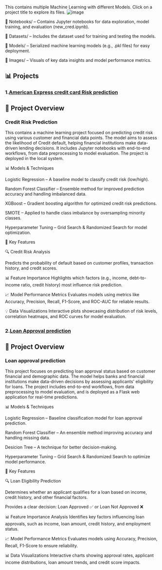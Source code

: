 This  contains multiple Machine Learning with different Models. Click on a project title to explore its files.
![image](https://github.com/user-attachments/assets/c82e0ebe-1375-4260-9b5a-1f3ed4592c64)

📂 Notebooks/ –
Contains Jupyter notebooks for data exploration, model training, and evaluation (new_cred.ipynb).

📂 Datasets/ –
Includes the dataset used for training and testing the models.

📂 Models/ –
Serialized machine learning models (e.g., .pkl files) for easy deployment.

📂 Images/ –
Visuals of key data insights and model performance metrics.


## 📊 Projects
### 1.[American Express credit card Risk prediction](creditriskprediction/) 

## 📌 Project Overview

### Credit Risk Prediction

This  contains a machine learning project focused on predicting credit risk using various customer and financial data points. The model aims to assess the likelihood of Credit default, helping financial institutions make data-driven lending decisions. It includes Jupyter notebooks with end-to-end workflows, from data preprocessing to model evaluation. The project is deployed in the local system.


📊 Models & Techniques

Logistic Regression –
A baseline model to classify credit risk (low/high).

Random Forest Classifier –
Ensemble method for improved prediction accuracy and handling imbalanced data.

XGBoost –
Gradient boosting algorithm for optimized credit risk predictions.

SMOTE –
Applied to handle class imbalance by oversampling minority classes.

Hyperparameter Tuning –
Grid Search & Randomized Search for model optimization.

🚀 Key Features

🔍 Credit Risk Analysis

Predicts the probability of default based on customer profiles, transaction history, and credit scores.

📊 Feature Importance
Highlights which factors (e.g., income, debt-to-income ratio, credit history) most influence risk prediction.

📈 Model Performance Metrics
Evaluates models using metrics like Accuracy, Precision, Recall, F1-Score, and ROC-AUC for reliable results.

💡 Data Visualizations
Interactive plots showcasing distribution of risk levels, correlation heatmaps, and ROC curves for model evaluation.
## 


### 2.[Loan Approval prediction](LoanApprovalPrediction/) 

## 📌 Project Overview

### Loan approval prediction
This project focuses on predicting loan approval status based on customer financial and demographic data. The model helps banks and financial institutions make data-driven decisions by assessing applicants' eligibility for loans. The project includes end-to-end workflows, from data preprocessing to model evaluation, and is deployed as a Flask web application for real-time predictions.

📊 Models & Techniques

 Logistic Regression – Baseline classification model for loan approval prediction.

 Random Forest Classifier – An ensemble method improving accuracy and handling missing data.

 Desicion Tree – A technique for better decision-making.

 Hyperparameter Tuning – Grid Search & Randomized Search to optimize model performance.


🚀 Key Features

🔍 Loan Eligibility Prediction

Determines whether an applicant qualifies for a loan based on income, credit history, and other financial factors.

Provides a clear decision: Loan Approved ✅ or Loan Not Approved ❌

📊 Feature Importance Analysis
Identifies key factors influencing loan approvals, such as income, loan amount, credit history, and employment status.

📈 Model Performance Metrics
Evaluates models using Accuracy, Precision, Recall, F1-Score to ensure reliability.

📊 Data Visualizations
Interactive charts showing approval rates, applicant income distributions, loan amount trends, and credit score impacts.

